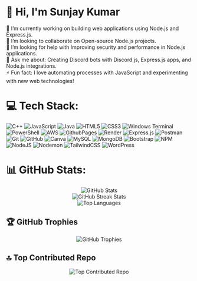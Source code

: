 # 💫 Hi, I'm Sunjay Kumar

🔭 I’m currently working on building web applications using Node.js and Express.js.<br>👯 I’m looking to collaborate on Open-source Node.js projects.<br>🤝 I’m looking for help with Improving security and performance in Node.js applications.<br>💬 Ask me about: Creating Discord bots with Discord.js, Express.js apps, and Node.js integrations.  <br>⚡ Fun fact: I love automating processes with JavaScript and experimenting with new web technologies!<br>


# 💻 Tech Stack:
![C++](https://img.shields.io/badge/c++-%2300599C.svg?style=for-the-badge&logo=c%2B%2B&logoColor=white) ![JavaScript](https://img.shields.io/badge/javascript-%23323330.svg?style=for-the-badge&logo=javascript&logoColor=%23F7DF1E) ![Java](https://img.shields.io/badge/java-%23ED8B00.svg?style=for-the-badge&logo=openjdk&logoColor=white) ![HTML5](https://img.shields.io/badge/html5-%23E34F26.svg?style=for-the-badge&logo=html5&logoColor=white) ![CSS3](https://img.shields.io/badge/css3-%231572B6.svg?style=for-the-badge&logo=css3&logoColor=white) ![Windows Terminal](https://img.shields.io/badge/Windows%20Terminal-%234D4D4D.svg?style=for-the-badge&logo=windows-terminal&logoColor=white) ![PowerShell](https://img.shields.io/badge/PowerShell-%235391FE.svg?style=for-the-badge&logo=powershell&logoColor=white) ![AWS](https://img.shields.io/badge/AWS-%23FF9900.svg?style=for-the-badge&logo=amazon-aws&logoColor=white) ![GithubPages](https://img.shields.io/badge/github%20pages-121013?style=for-the-badge&logo=github&logoColor=white) ![Render](https://img.shields.io/badge/Render-%46E3B7.svg?style=for-the-badge&logo=render&logoColor=white) ![Express.js](https://img.shields.io/badge/express.js-%23404d59.svg?style=for-the-badge&logo=express&logoColor=%2361DAFB) ![Postman](https://img.shields.io/badge/Postman-FF6C37?style=for-the-badge&logo=postman&logoColor=white) ![Git](https://img.shields.io/badge/git-%23F05033.svg?style=for-the-badge&logo=git&logoColor=white) ![GitHub](https://img.shields.io/badge/github-%23121011.svg?style=for-the-badge&logo=github&logoColor=white) ![Canva](https://img.shields.io/badge/Canva-%2300C4CC.svg?style=for-the-badge&logo=Canva&logoColor=white) ![MySQL](https://img.shields.io/badge/mysql-4479A1.svg?style=for-the-badge&logo=mysql&logoColor=white) ![MongoDB](https://img.shields.io/badge/MongoDB-%234ea94b.svg?style=for-the-badge&logo=mongodb&logoColor=white) ![Bootstrap](https://img.shields.io/badge/bootstrap-%238511FA.svg?style=for-the-badge&logo=bootstrap&logoColor=white) ![NPM](https://img.shields.io/badge/NPM-%23CB3837.svg?style=for-the-badge&logo=npm&logoColor=white) ![NodeJS](https://img.shields.io/badge/node.js-6DA55F?style=for-the-badge&logo=node.js&logoColor=white) ![Nodemon](https://img.shields.io/badge/NODEMON-%23323330.svg?style=for-the-badge&logo=nodemon&logoColor=%BBDEAD) ![TailwindCSS](https://img.shields.io/badge/tailwindcss-%2338B2AC.svg?style=for-the-badge&logo=tailwind-css&logoColor=white) ![WordPress](https://img.shields.io/badge/WordPress-%23117AC9.svg?style=for-the-badge&logo=WordPress&logoColor=white)
# 📊 GitHub Stats:
<div align="center">
    <img src="https://github-readme-stats.vercel.app/api?username=sunjay-dev&theme=dark&hide_border=true&include_all_commits=false&count_private=false" alt="GitHub Stats"><br/>
    <img src="https://github-readme-streak-stats.herokuapp.com/?user=sunjay-dev&theme=dark&hide_border=true" alt="GitHub Streak Stats"><br/>
    <img src="https://github-readme-stats.vercel.app/api/top-langs/?username=sunjay-dev&theme=dark&hide_border=true&include_all_commits=false&count_private=false&layout=compact" alt="Top Languages">
</div>

## 🏆 GitHub Trophies
<div align="center">
    <img src="https://github-profile-trophy.vercel.app/?username=sunjay-dev&theme=radical&no-frame=false&no-bg=false&margin-w=4" alt="GitHub Trophies">
</div>

## 🔝 Top Contributed Repo
<div align="center">
    <img src="https://github-contributor-stats.vercel.app/api?username=sunjay-dev&limit=5&theme=dark&combine_all_yearly_contributions=true" alt="Top Contributed Repo">
</div>

